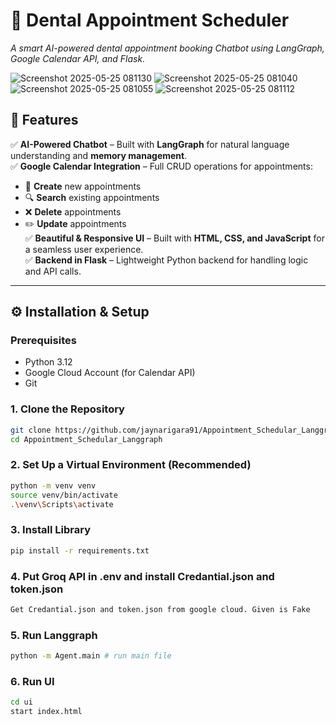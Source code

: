# 🦷 Dental Appointment Scheduler  
*A smart AI-powered dental appointment booking Chatbot using LangGraph, Google Calendar API, and Flask.*  


![Screenshot 2025-05-25 081130](https://github.com/user-attachments/assets/4b16dda5-d3b9-45fb-800f-fd7182c0fead)
![Screenshot 2025-05-25 081040](https://github.com/user-attachments/assets/a196a3b6-6f60-40cd-8a41-fc8c260b7d6f)
![Screenshot 2025-05-25 081055](https://github.com/user-attachments/assets/fc862f29-817b-4ff4-84f6-3af485f328c1)
![Screenshot 2025-05-25 081112](https://github.com/user-attachments/assets/96df8f8b-d89d-4091-ad8b-a3912197dd00)

## 🌟 Features  
✅ **AI-Powered Chatbot** – Built with **LangGraph** for natural language understanding and **memory management**.  
✅ **Google Calendar Integration** – Full CRUD operations for appointments:  
   - 📅 **Create** new appointments  
   - 🔍 **Search** existing appointments  
   - ❌ **Delete** appointments  
   - ✏️ **Update** appointments  
✅ **Beautiful & Responsive UI** – Built with **HTML, CSS, and JavaScript** for a seamless user experience.  
✅ **Backend in Flask** – Lightweight Python backend for handling logic and API calls.  

---

## ⚙️ Installation & Setup  

### Prerequisites  
- Python 3.12  
- Google Cloud Account (for Calendar API)  
- Git  

### 1. Clone the Repository     
```bash
git clone https://github.com/jaynarigara91/Appointment_Schedular_Langgraph.git
cd Appointment_Schedular_Langgraph
```

### 2. Set Up a Virtual Environment (Recommended)
```bash
python -m venv venv
source venv/bin/activate  
.\venv\Scripts\activate 
```

### 3. Install Library
```bash
pip install -r requirements.txt
```

### 4. Put Groq API in .env and install Credantial.json and token.json
```bash
Get Credantial.json and token.json from google cloud. Given is Fake
```

### 5. Run Langgraph
```bash
python -m Agent.main # run main file
```

### 6. Run UI
```bash
cd ui
start index.html
```
